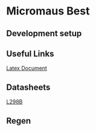 # Micromaus Best

## Development setup

## Useful Links

[Latex Document](https://latex.tum.de/7947285453qvwcngvsjpdx)

## Datasheets

[L298B](https://www.mouser.de/datasheet/2/389/cd00000240-1795236.pdf)


## Regen